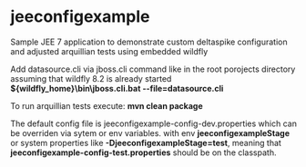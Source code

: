 # jeeconfigexample

Sample JEE 7 application to demonstrate custom deltaspike configuration and adjusted arquillian tests using embedded wildfly

Add datasource.cli via jboss.cli command like in the root porojects directory assuming that wildfly 8.2 is already started
**${wildfly_home}\bin\jboss.cli.bat  --file=datasource.cli**

To run arquillian tests execute:
**mvn clean package**

The default config file is jeeconfigexample-config-dev.properties  which can be overriden via sytem or env variables. 
with env **jeeconfigexampleStage** or system properties like **-DjeeconfigexampleStage=test**, meaning that **jeeconfigexample-config-test.properties** should be on the classpath.


